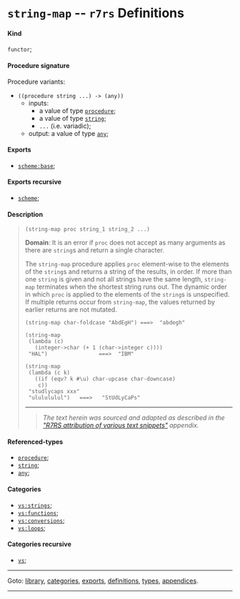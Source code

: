 

<a id='definition__r7rs__string-map'></a>

# `string-map` -- `r7rs` Definitions


<a id='definition__r7rs__string-map__kind'></a>

#### Kind

`functor`;


<a id='definition__r7rs__string-map__procedure-signature'></a>

#### Procedure signature

Procedure variants:
 * `((procedure string ...) -> (any))`
   * inputs:
     * a value of type [`procedure`](../../r7rs/types/procedure.md#type__r7rs__procedure);
     * a value of type [`string`](../../r7rs/types/string.md#type__r7rs__string);
     * `...` (i.e. variadic);
   * output: a value of type [`any`](../../r7rs/types/any.md#type__r7rs__any);


<a id='definition__r7rs__string-map__exports'></a>

#### Exports

 * [`scheme:base`](../../r7rs/exports/scheme_3a_base.md#export__r7rs__scheme_3a_base);


<a id='definition__r7rs__string-map__exports-recursive'></a>

#### Exports recursive

 * [`scheme`](../../r7rs/exports/scheme.md#export__r7rs__scheme);


<a id='definition__r7rs__string-map__description'></a>

#### Description

> ````
> (string-map proc string_1 string_2 ...)
> ````
> 
> 
> **Domain**:  It is an error if `proc` does not
> accept as many arguments as there are `string`s
> and return a single character.
> 
> The `string-map` procedure applies `proc` element-wise to the elements of the
> `string`s and returns a string of the results, in order.
> If more than one `string` is given and not all strings have the same length,
> `string-map` terminates when the shortest string runs out.
> The dynamic order in which `proc` is applied to the elements of the
> `string`s is unspecified.
> If multiple returns occur from `string-map`,
> the values returned by earlier returns are not mutated.
> 
> ````
> (string-map char-foldcase "AbdEgH") ===>  "abdegh"
> 
> (string-map
>  (lambda (c)
>    (integer->char (+ 1 (char->integer c))))
>  "HAL")                ===>  "IBM"
> 
> (string-map
>  (lambda (c k)
>    ((if (eqv? k #\u) char-upcase char-downcase)
>     c))
>  "studlycaps xxx"
>  "ululululul")   ===>   "StUdLyCaPs"
> ````
> 
> 
> ----
> > *The text herein was sourced and adapted as described in the ["R7RS attribution of various text snippets"](../../r7rs/appendices/attribution.md#appendix__r7rs__attribution) appendix.*


<a id='definition__r7rs__string-map__referenced-types'></a>

#### Referenced-types

 * [`procedure`](../../r7rs/types/procedure.md#type__r7rs__procedure);
 * [`string`](../../r7rs/types/string.md#type__r7rs__string);
 * [`any`](../../r7rs/types/any.md#type__r7rs__any);


<a id='definition__r7rs__string-map__categories'></a>

#### Categories

 * [`vs:strings`](../../r7rs/categories/vs_3a_strings.md#category__r7rs__vs_3a_strings);
 * [`vs:functions`](../../r7rs/categories/vs_3a_functions.md#category__r7rs__vs_3a_functions);
 * [`vs:conversions`](../../r7rs/categories/vs_3a_conversions.md#category__r7rs__vs_3a_conversions);
 * [`vs:loops`](../../r7rs/categories/vs_3a_loops.md#category__r7rs__vs_3a_loops);


<a id='definition__r7rs__string-map__categories-recursive'></a>

#### Categories recursive

 * [`vs`](../../r7rs/categories/vs.md#category__r7rs__vs);

----

Goto: [library](../../r7rs/_index.md#library__r7rs), [categories](../../r7rs/categories/_index.md#toc__r7rs__categories), [exports](../../r7rs/exports/_index.md#toc__r7rs__exports), [definitions](../../r7rs/definitions/_index.md#toc__r7rs__definitions), [types](../../r7rs/types/_index.md#toc__r7rs__types), [appendices](../../r7rs/appendices/_index.md#toc__r7rs__appendices).

----

